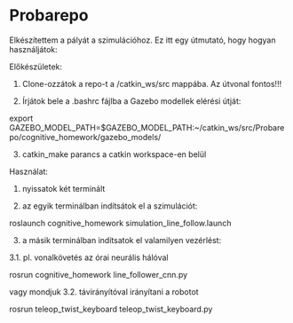 # Probarepo
Elkészítettem a pályát a szimulációhoz. Ez itt egy útmutató, hogy hogyan használjátok:

Előkészületek:
1. Clone-ozzátok a repo-t a /catkin_ws/src mappába. Az útvonal fontos!!!

2. Írjátok bele a .bashrc fájlba a Gazebo modellek elérési útját: 

export GAZEBO_MODEL_PATH=$GAZEBO_MODEL_PATH:~/catkin_ws/src/Probarepo/cognitive_homework/gazebo_models/

3. catkin_make parancs a catkin workspace-en belül

Használat:
1. nyissatok két terminált

2. az egyik terminálban indítsátok el a szimulációt:

roslaunch cognitive_homework simulation_line_follow.launch

3. a másik terminálban indítsatok el valamilyen vezérlést:

3.1. pl. vonalkövetés az órai neurális hálóval

rosrun cognitive_homework line_follower_cnn.py

vagy mondjuk
3.2. távirányítóval irányítani a robotot

rosrun teleop_twist_keyboard teleop_twist_keyboard.py
